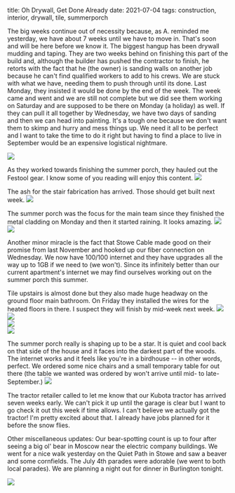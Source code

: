 title: Oh Drywall, Get Done Already
date: 2021-07-04
tags: construction, interior, drywall, tile, summerporch

The big weeks continue out of necessity because, as A. reminded me yesterday, we have about 7 weeks until we have to move in. That's soon and will be here before we know it. The biggest hangup has been drywall mudding and taping.  They are two weeks behind on finishing this part of the build and, although the builder has pushed the contractor to finish, he retorts with the fact that he (the owner) is sanding walls on another job because he can't find qualified workers to add to his crews.  We are stuck with what we have, needing them to push through until its done. Last Monday, they insisted it would be done by the end of the week.  The week came and went and we are still not complete but we did see them working on Saturday and are supposed to be there on Monday (a holiday) as well. If they can pull it all together by Wednesday, we have two days of sanding and then we can head into painting.  It's a tough one because we don't want them to skimp and hurry and mess things up.  We need it all to be perfect and I want to take the time to do it right but having to find a place to live in September would be an expensive logistical nightmare. 

![](/files/2021-07-04-oh-drywall.jpeg)       

As they worked towards finishing the summer porch, they hauled out the Festool gear.  I know some of you reading will enjoy this content. 
![](/files/2021-07-04-tool-porn-tracsaw.jpeg)       

The ash for the stair fabrication has arrived.  Those should get built next week.
![](/files/2021-07-04-stair-ash.jpeg)       

The summer porch was the focus for the main team since they finished the metal cladding on Monday and then it started raining. It looks amazing. 
![](/files/2021-07-04-summerporch-1.jpeg)       
![](/files/2021-07-04-summer-porch2.jpeg)       

Another minor miracle is the fact that Stowe Cable made good on their promise from last November and hooked up our fiber connection on Wednesday.  We now have 100/100 internet and they have upgrades all the way up to 1GB if we need to (we won't). Since its infinitely better than our current apartment's internet we may find ourselves working out on the summer porch this summer. 

Tile upstairs is almost done but they also made huge headway on the ground floor main bathroom. On Friday they installed the wires for the heated floors in there. I suspect they will finish by mid-week next week. 
![](/files/2021-07-04-tiling-ground-fl-1.jpeg)       
![](/files/2021-07-04-tiling-ground-floor-2.jpeg)       
![](/files/2021-07-04-tiling-ground-floor-3.jpeg)       
![](/files/2021-07-04-tiling-upstairs.jpeg)       

The summer porch really is shaping up to be a star.  It is quiet and cool back on that side of the house and it faces into the darkest part of the woods.  The internet works and it feels like you're in a birdhouse -- in other words, perfect.  We ordered some nice chairs and a small temporary table for out there (the table we wanted was ordered by won't arrive until mid- to late-September.)
![](/files/2021-07-04-wide-angle-summer-porch.jpeg)       

The tractor retailer called to let me know that our Kubota tractor has arrived seven weeks early. We can't pick it up until the garage is clear but I want to go check it out this week if time allows.  I can't believe we actually got the tractor! I'm pretty excited about that. I already have jobs planned for it before the snow flies.

Other miscellaneous updates: Our bear-spotting count is up to four after seeing a big ol' bear in Moscow near the electric company buildings. We went for a nice walk yesterday on the Quiet Path in Stowe and saw a beaver and some cornfields. The July 4th parades were adorable (we went to both local parades).  We are planning a night out for dinner in Burlington tonight.  

![](/files/2021-07-04-quiet-path.jpeg)       
